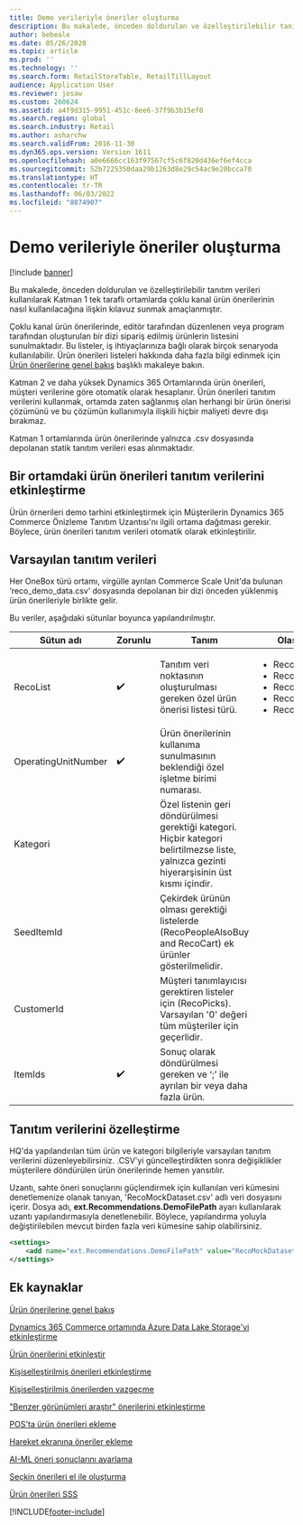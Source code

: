 ```yaml
---
title: Demo verileriyle öneriler oluşturma
description: Bu makalede, önceden doldurulan ve özelleştirilebilir tanıtım verileri kullanılarak Katman 1 tek taraflı ortamlarda çoklu kanal ürün önerilerinin nasıl kullanılacağına ilişkin kılavuz sunmak amaçlanmıştır.
author: bebeale
ms.date: 05/26/2020
ms.topic: article
ms.prod: ''
ms.technology: ''
ms.search.form: RetailStoreTable, RetailTillLayout
audience: Application User
ms.reviewer: josaw
ms.custom: 260624
ms.assetid: a4f9d315-9951-451c-8ee6-37f9b3b15ef0
ms.search.region: global
ms.search.industry: Retail
ms.author: asharchw
ms.search.validFrom: 2016-11-30
ms.dyn365.ops.version: Version 1611
ms.openlocfilehash: a0e6666cc163f97567cf5c6f820d436ef6ef4cca
ms.sourcegitcommit: 52b7225350daa29b1263d8e29c54ac9e20bcca70
ms.translationtype: HT
ms.contentlocale: tr-TR
ms.lasthandoff: 06/03/2022
ms.locfileid: "8874907"
---
```

# <a name="create-recommendations-with-demo-data"></a>Demo verileriyle öneriler oluşturma

[!include [banner](includes/banner.md)]

Bu makalede, önceden doldurulan ve özelleştirilebilir tanıtım verileri kullanılarak Katman 1 tek taraflı ortamlarda çoklu kanal ürün önerilerinin nasıl kullanılacağına ilişkin kılavuz sunmak amaçlanmıştır.

Çoklu kanal ürün önerilerinde, editör tarafından düzenlenen veya program tarafından oluşturulan bir dizi sipariş edilmiş ürünlerin listesini sunulmaktadır. Bu listeler, iş ihtiyaçlarınıza bağlı olarak birçok senaryoda kullanılabilir. Ürün önerileri listeleri hakkında daha fazla bilgi edinmek için [Ürün önerilerine genel bakış](product-recommendations.md) başlıklı makaleye bakın.

Katman 2 ve daha yüksek Dynamics 365 Ortamlarında ürün önerileri, müşteri verilerine göre otomatik olarak hesaplanır. Ürün önerileri tanıtım verilerini kullanmak, ortamda zaten sağlanmış olan herhangi bir ürün önerisi çözümünü ve bu çözümün kullanımıyla ilişkili hiçbir maliyeti devre dışı bırakmaz.

Katman 1 ortamlarında ürün önerilerinde yalnızca .csv dosyasında depolanan statik tanıtım verileri esas alınmaktadır.

## <a name="enabling-product-recommendations-demo-data-in-an-environment"></a>Bir ortamdaki ürün önerileri tanıtım verilerini etkinleştirme
Ürün örnerileri demo tarhini etkinleştirmek için Müşterilerin Dynamics 365 Commerce Önizleme Tanıtım Uzantısı'nı ilgili ortama dağıtması gerekir. Böylece, ürün önerileri tanıtım verileri otomatik olarak etkinleştirilir.

## <a name="default-demo-data"></a>Varsayılan tanıtım verileri
Her OneBox türü ortamı, virgülle ayrılan Commerce Scale Unit'da bulunan ‘reco_demo_data.csv’ dosyasında depolanan bir dizi önceden yüklenmiş ürün önerileriyle birlikte gelir.

Bu veriler, aşağıdaki sütunlar boyunca yapılandırılmıştır.

| Sütun adı         | Zorunlu          | Tanım                                                                                                                                 | Olası değerler                                                              |
|---------------------|--------------------|---------------------------------------------------------------------------------------------------------------------------------------------|------------------------------------------------------------------------------|
| RecoList            | :heavy_check_mark: | Tanıtım veri noktasının oluşturulması gereken özel ürün önerisi listesi türü.                                                    | <ul><li>RecoBestSelling</li><li>RecoNew</li><li>RecoTrending</li><li>RecoCart</li><li>RecoPeopleAlsoBuy</li></ul> |
| OperatingUnitNumber | :heavy_check_mark: | Ürün önerilerinin kullanıma sunulmasının beklendiği özel işletme birimi numarası.                                        |                                                                              |
| Kategori            |                    |    Özel listenin geri döndürülmesi gerektiği kategori. Hiçbir kategori belirtilmezse liste, yalnızca gezinti hiyerarşisinin üst kısmı içindir.    |                                                                              |
| SeedItemId          |                    |    Çekirdek ürünün olması gerektiği listelerde (RecoPeopleAlsoBuy and RecoCart) ek ürünler gösterilmelidir.            |                                                                              |
| CustomerId          |                    |    Müşteri tanımlayıcısı gerektiren listeler için (RecoPicks).  Varsayılan '0' değeri tüm müşteriler için geçerlidir.          |                                                                              |
| ItemIds             | :heavy_check_mark: | Sonuç olarak döndürülmesi gereken ve ‘;’ ile ayrılan bir veya daha fazla ürün.                                                                  |                                                                              |

## <a name="customize-demo-data"></a>Tanıtım verilerini özelleştirme
HQ'da yapılandırılan tüm ürün ve kategori bilgileriyle varsayılan tanıtım verilerini düzenleyebilirsiniz. .CSV'yi güncelleştirdikten sonra değişiklikler müşterilere döndürülen ürün önerilerinde hemen yansıtılır.

Uzantı, sahte öneri sonuçlarını güçlendirmek için kullanılan veri kümesini denetlemenize olanak tanıyan, 'RecoMockDataset.csv' adlı veri dosyasını içerir. Dosya adı, **ext.Recommendations.DemoFilePath** ayarı kullanılarak uzantı yapılandırmasıyla denetlenebilir. Böylece, yapılandırma yoluyla değiştirilebilen mevcut birden fazla veri kümesine sahip olabilirsiniz.


```xml
<settings>
    <add name="ext.Recommendations.DemoFilePath" value="RecoMockDataset.csv" />
</settings>
```

## <a name="additional-resources"></a>Ek kaynaklar

[Ürün önerilerine genel bakış](product-recommendations.md)

[Dynamics 365 Commerce ortamında Azure Data Lake Storage'yi etkinleştirme](enable-adls-environment.md)

[Ürün önerilerini etkinleştir](enable-product-recommendations.md)

[Kişiselleştirilmiş önerileri etkinleştirme](personalized-recommendations.md)

[Kişiselleştirilmiş önerilerden vazgeçme](personalization-gdpr.md)

["Benzer görünümleri araştır" önerilerini etkinleştirme](shop-similar-looks.md)

[POS'ta ürün önerileri ekleme](product.md)

[Hareket ekranına öneriler ekleme](add-recommendations-control-pos-screen.md)

[AI-ML öneri sonuçlarını ayarlama](modify-product-recommendation-results.md)

[Seçkin önerileri el ile oluşturma](create-editorial-recommendation-lists.md)

[Ürün önerileri SSS](faq-recommendations.md)


[!INCLUDE[footer-include](../includes/footer-banner.md)]